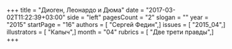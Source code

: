 +++
title = "Диоген, Леонардо и Дюма"
date = "2017-03-02T11:22:39+03:00"
side = "left"
pagesCount = "2"
slogan = ""
year = "2015"
startPage = "16"
authors = [ "Сергей Федин",]
issues = [ "2015_04",]
illustrators = [ "Капыч",]
month = "04"
rubrics = [ "Две трети правды",]
+++
